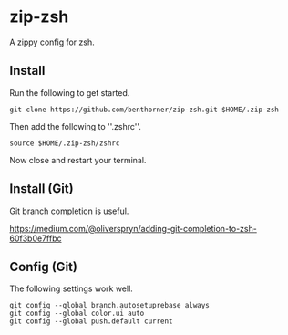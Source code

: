 # zip-zsh

A zippy config for zsh.

## Install

Run the following to get started.

    git clone https://github.com/benthorner/zip-zsh.git $HOME/.zip-zsh

Then add the following to ''.zshrc''.

    source $HOME/.zip-zsh/zshrc

Now close and restart your terminal.

## Install (Git)

Git branch completion is useful.

  https://medium.com/@oliverspryn/adding-git-completion-to-zsh-60f3b0e7ffbc

## Config (Git)

The following settings work well.

```
git config --global branch.autosetuprebase always
git config --global color.ui auto
git config --global push.default current
```
